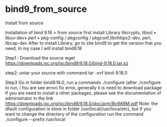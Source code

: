 # bind9_from_source
Install from source

Installation of bind 9.16 > from source
first install Library libcrypto, libssl • libuv-dev• perl • pkg-config / pkgconfig / pkgconf,libnhttps2-dev, perl, libcap-dev
After to install Library, go to site bind9 to get the version that you need, In my case I will install bind9.18

Step1 :
Download the source
wget https://downloads.isc.org/isc/bind9/9.18.0/bind-9.18.0.tar.xz

step2:
untar your source with command
tar -xvf bind-9.18.0

Step3
Go in folder bind9.18.0, run a commands
./configure (after ./configure to run, i fou are see error) fix error, generally it is need to download package
If you are need to install a other packages, please see the documentation of administrator in the link https://downloads.isc.org/isc/bind9/9.18.0/doc/arm/Bv9ARM.pdf
Note: the dfault configuration is store in folder /usr/local(/usr/loca/etc), but if you want to change the directory of the configuration run the command
./configure --prefix /usr/local
